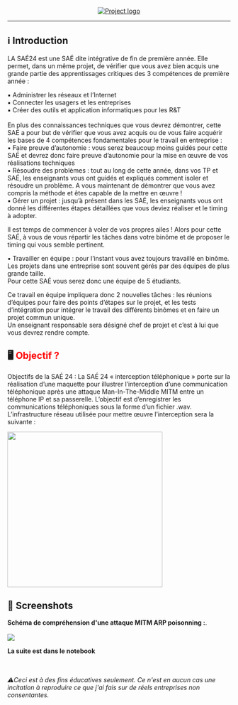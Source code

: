 <p align="center">
  <a href="" rel="noopener">
 <img src="https://imgur.com/ET5zZTl.png" alt="Project logo"></a>
</p>

<div align="center">

</div>

---


## ℹ️ Introduction 

LA SAÉ24 est une SAÉ dite intégrative de fin de première année. Elle permet, dans 
un même projet, de vérifier que vous avez bien acquis une grande partie des 
apprentissages critiques des 3 compétences de première année : </br>

▪ Administrer les réseaux et l’Internet </br>
▪ Connecter les usagers et les entreprises </br>
▪ Créer des outils et application informatiques pour les R&T </br>
 </br>
En plus des connaissances techniques que vous devrez démontrer, cette SAÉ a pour 
but de vérifier que vous avez acquis ou de vous faire acquérir les bases de 4
compétences fondamentales pour le travail en entreprise :
 </br>
▪ Faire preuve d’autonomie : vous serez beaucoup moins guidés pour cette SAÉ 
et devrez donc faire preuve d’autonomie pour la mise en œuvre de vos réalisations 
techniques </br>
▪ Résoudre des problèmes : tout au long de cette année, dans vos TP et SAÉ, les 
enseignants vous ont guidés et expliqués comment isoler et résoudre un problème. 
A vous maintenant de démontrer que vous avez compris la méthode et êtes 
capable de la mettre en œuvre ! </br>
▪ Gérer un projet : jusqu’à présent dans les SAÉ, les enseignants vous ont donné 
les différentes étapes détaillées que vous deviez réaliser et le timing à adopter.  </br>

Il est temps de commencer à voler de vos propres ailes ! Alors pour cette SAÉ, à 
vous de vous répartir les tâches dans votre binôme et de proposer le timing qui 
vous semble pertinent. </br>

▪ Travailler en équipe : pour l’instant vous avez toujours travaillé en binôme. Les 
projets dans une entreprise sont souvent gérés par des équipes de plus grande 
taille.  </br>
Pour cette SAÉ vous serez donc une équipe de 5 étudiants.  </br>

Ce travail en équipe impliquera donc 2 nouvelles tâches : les réunions d’équipes pour faire des 
points d’étapes sur le projet, et les tests d’intégration pour intégrer le travail des 
différents binômes et en faire un projet commun unique.
 </br>Un enseignant responsable sera désigné chef de projet et c’est à lui que vous devrez rendre compte.

## 🖥️ <span style="color:red">Objectif ?</span> 
Objectifs de la SAÉ 24 : La SAÉ 24 « interception téléphonique » porte sur la réalisation 
d’une maquette pour illustrer l’interception d’une communication téléphonique après une 
attaque Man-In-The-Middle MITM entre un téléphone IP et sa passerelle. L’objectif est 
d’enregistrer les communications téléphoniques sous la forme d’un fichier .wav. 
L’infrastructure réseau utilisée pour mettre œuvre l’interception sera la suivante :

<img src="https://imgur.com/Ne83IrZ.jpg" align=center style="width: 350px;"> 

## 📸 Screenshots

**Schéma de compréhension d'une attaque MITM ARP poisonning :**.<br/>
<br/>![](https://imgur.com/B248u3D.png)

**La suite est dans le notebook**

<br/><br/>
*⚠️Ceci est à des fins éducatives seulement. Ce n'est en aucun cas une incitation à reproduire ce que j'ai fais sur de réels entreprises non consentantes.*

